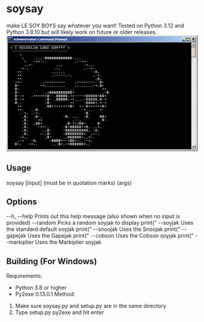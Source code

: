 # soysay
make LE SOY BOYS say whatever you want!
Tested on Python 3.12 and Python 3.8.10 but will likely work on future or older releases.
![soysay showcase](showcase.png)
## Usage
soysay [input] (must be in quotation marks) (args)
## Options
 --h, --help     Prints out this help message (also shown when no input is provided)
 --random        Picks a random soyjak to display
        print(" --soyjak        Uses the standard default soyjak
        print(" --snoojak       Uses the Snoojak
        print(" --gapejak       Uses the Gapejak
        print(" --cobson        Uses the Cobson soyjak
        print(" --markiplier    Uses the Markiplier soyjak
## Building (For Windows)
Requirements:
- Python 3.8 or higher
- Py2exe 0.13.0.1
Method:
1. Make sure soysay.py and setup.py are in the same directory
2. Type setup.py py2exe and hit enter
